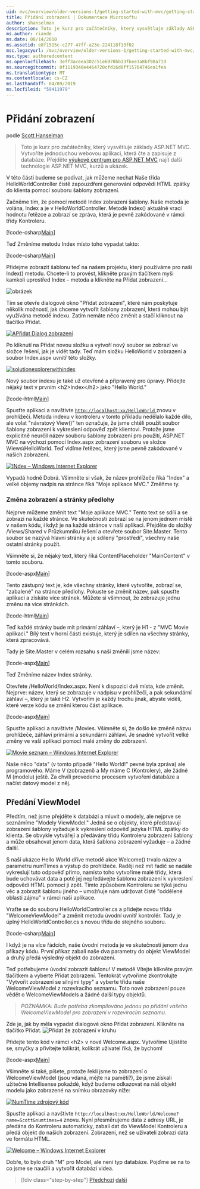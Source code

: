 ```yaml
---
uid: mvc/overview/older-versions-1/getting-started-with-mvc/getting-started-with-mvc-part3
title: Přidání zobrazení | Dokumentace Microsoftu
author: shanselman
description: Toto je kurz pro začátečníky, který vysvětluje základy ASP.NET MVC. Vytvořte jednoduchou webovou aplikaci, která čte a zapisuje z databáze.
ms.author: riande
ms.date: 08/14/2010
ms.assetid: e8f1515c-c277-47ff-a23e-224118f13f02
msc.legacyurl: /mvc/overview/older-versions-1/getting-started-with-mvc/getting-started-with-mvc-part3
msc.type: authoredcontent
ms.openlocfilehash: 3eff3aceea302c51e6970bb13fbee3a8bf98a71d
ms.sourcegitcommit: 0f1119340e4464720cfd16d0ff15764746ea1fea
ms.translationtype: MT
ms.contentlocale: cs-CZ
ms.lasthandoff: 04/09/2019
ms.locfileid: "59411979"
---
```

# <a name="adding-a-view"></a>Přidání zobrazení

podle [Scott Hanselman](https://github.com/shanselman)

> Toto je kurz pro začátečníky, který vysvětluje základy ASP.NET MVC. Vytvoříte jednoduchou webovou aplikaci, která čte a zapisuje z databáze. Přejděte [výukové centrum pro ASP.NET MVC](../../../index.md) najít další technologie ASP.NET MVC, kurzů a ukázek.


V této části budeme se podívat, jak můžeme nechat Naše třída HelloWorldController čistě zapouzdření generování odpovědi HTML zpátky do klienta pomocí souboru šablony zobrazení.

Začněme tím, že pomocí metodě Index zobrazení šablony. Naše metoda je volána, Index a je v HelloWorldController. Metodě Index() aktuálně vrací hodnotu řetězce a zobrazí se zpráva, která je pevně zakódované v rámci třídy Kontroleru.

[!code-csharp[Main](getting-started-with-mvc-part3/samples/sample1.cs)]

Teď Změníme metodu Index místo toho vypadat takto:

[!code-csharp[Main](getting-started-with-mvc-part3/samples/sample2.cs)]

Přidejme zobrazit šablonu teď na našem projektu, který používáme pro naši Index() metodu. Chcete-li to provést, klikněte pravým tlačítkem myši kamkoli uprostřed Index – metoda a klikněte na Přidat zobrazení...

![obrázek](getting-started-with-mvc-part3/_static/image1.png)

Tím se otevře dialogové okno "Přidat zobrazení", které nám poskytuje několik možností, jak chceme vytvořit šablony zobrazení, která mohou být využívána metodě indexu. Zatím nemáte něco změnit a stačí kliknout na tlačítko Přidat.

[![APřidat Dialog zobrazení](getting-started-with-mvc-part3/_static/image3.png)](getting-started-with-mvc-part3/_static/image2.png)

Po kliknutí na Přidat novou složku a vytvoří nový soubor se zobrazí ve složce řešení, jak je vidět tady. Teď mám složku HelloWorld v zobrazení a soubor Index.aspx uvnitř této složky.

[![solutionexplorerwithindex](getting-started-with-mvc-part3/_static/image5.png)](getting-started-with-mvc-part3/_static/image4.png)

Nový soubor indexu je také už otevřené a připravený pro úpravy. Přidejte nějaký text v prvním &lt;h2&gt;Index&lt;/h2&gt; jako "Hello World."

[!code-html[Main](getting-started-with-mvc-part3/samples/sample3.html)]

Spusťte aplikaci a navštivte [ `http://localhost:xx/HelloWorld` ](http://localhostxx) znovu v prohlížeči. Metoda indexu v kontroleru v tomto příkladu nedělalo každé dílo, ale volat "návratový View()" ten označuje, že jsme chtěli použít soubor šablony zobrazení k vykreslení odpověď zpět klientovi. Protože jsme explicitně neurčil název souboru šablony zobrazení pro použití, ASP.NET MVC na výchozí pomocí Index.aspx zobrazení souboru ve složce \Views\HelloWorld. Teď vidíme řetězec, který jsme pevně zakódované v našich zobrazení.

[![INdex – Windows Internet Explorer](getting-started-with-mvc-part3/_static/image7.png)](getting-started-with-mvc-part3/_static/image6.png)

Vypadá hodně Dobrá. Všimněte si však, že název prohlížeče říká "Index" a velké objemy nadpis na stránce říká "Moje aplikace MVC." Změňme ty.

### <a name="changing-views-and-master-pages"></a>Změna zobrazení a stránky předlohy

Nejprve můžeme změnit text "Moje aplikace MVC." Tento text se sdílí a se zobrazí na každé stránce. Ve skutečnosti zobrazí se na jenom jednom místě v našem kódu, i když je na každé stránce v naší aplikaci. Přejděte do složky /Views/Shared v Průzkumníku řešení a otevřete soubor Site.Master. Tento soubor se nazývá hlavní stránky a je sdílený "prostředí", všechny naše ostatní stránky použít.

Všimněte si, že nějaký text, který říká ContentPlaceholder "MainContent" v tomto souboru.

[!code-aspx[Main](getting-started-with-mvc-part3/samples/sample4.aspx)]

Tento zástupný text je, kde všechny stránky, které vytvoříte, zobrazí se, "zabalené" na stránce předlohy. Pokuste se změnit název, pak spusťte aplikaci a získáte více stránek. Můžete si všimnout, že zobrazuje jednu změnu na více stránkách.

[!code-html[Main](getting-started-with-mvc-part3/samples/sample5.html)]

Teď každé stránky bude mít primární záhlaví –, který je H1 - z "MVC Movie aplikaci." Bílý text v horní části existuje, který je sdílen na všechny stránky, která zpracovává.

Tady je Site.Master v celém rozsahu s naší změnili jsme název:

[!code-aspx[Main](getting-started-with-mvc-part3/samples/sample6.aspx)]

Teď Změníme název Index stránky.

Otevřete /HelloWorld/Index.aspx. Není k dispozici dvě místa, kde změnit. Nejprve: název, který se zobrazuje v nadpisu v prohlížeči, a pak sekundární záhlaví –, který je také H2. Vytvořím je každý trochu jinak, abyste viděli, které verze kódu se změní kterou část aplikace.

[!code-aspx[Main](getting-started-with-mvc-part3/samples/sample7.aspx)]

Spusťte aplikaci a navštivte /Movies. Všimněte si, že došlo ke změně názvu prohlížeče, záhlaví primární a sekundární záhlaví. Je snadné vytvořit velké změny ve vaší aplikaci pomocí malé změny do zobrazení.

[![Movie seznam – Windows Internet Explorer](getting-started-with-mvc-part3/_static/image9.png)](getting-started-with-mvc-part3/_static/image8.png)

Naše něco "data" (v tomto případě "Hello World!" pevné byla zpráva) ale programového. Máme V (zobrazení) a My máme C (Kontrolery), ale žádné M (modelu) ještě. Za chvíli provedeme procesem vytvoření databáze a načíst datový model z něj.

## <a name="passing-a-viewmodel"></a>Předání ViewModel

Předtím, než jsme přejděte k databázi a mluvit o modely, ale nejprve se seznámíme "Modely ViewModel." Jedná se o objekty, které představují zobrazení šablony vyžaduje k vykreslení odpověď jazyka HTML zpátky do klienta. Se obvykle vytvářejí a předávány třídu Kontroleru zobrazení šablony a může obsahovat jenom data, která šablona zobrazení vyžaduje – a žádné další.

S naší ukázce Hello World dříve metodě akce Welcome() trvalo název a parametru numTimes a výstup do prohlížeče. Raději než mít řadič se nadále vykreslují tuto odpověď přímo, namísto toho vytvoříme malé třídy, která bude uchovávat data a poté jej nepředávejte šablonu zobrazení k vykreslení odpovědi HTML pomocí ji zpět. Tímto způsobem Kontroleru se týká jednu věc a zobrazit šablonu jiného – umožňuje nám udržovat čisté "oddělené oblasti zájmu" v rámci naší aplikace.

Vraťte se do souboru HelloWorldController.cs a přidejte novou třídu "WelcomeViewModel" a změnit metodu úvodní uvnitř kontrolér. Tady je úplný HelloWorldController.cs s novou třídu do stejného souboru.

[!code-csharp[Main](getting-started-with-mvc-part3/samples/sample8.cs)]

I když je na více řádcích, naše úvodní metoda je ve skutečnosti jenom dva příkazy kódu. První příkaz zabalí naše dva parametry do objekt ViewModel a druhý předá výsledný objekt do zobrazení.

Teď potřebujeme úvodní zobrazit šablonu! V metodě Vítejte klikněte pravým tlačítkem a vyberte Přidat zobrazení. Tentokrát vytvoříme zkontrolujte "Vytvořit zobrazení se silnými typy" a vyberte třídu naše WelcomeViewModel z rozevíracího seznamu. Toto nové zobrazení pouze vědět o WelcomeViewModels a žádné další typy objektů.

> *POZNÁMKA: Bude potřeba zkompilováno jednou po přidání vašeho WelcomeViewModel pro zobrazení v rozevíracím seznamu.*


Zde je, jak by měla vypadat dialogové okno Přidat zobrazení. Klikněte na tlačítko Přidat. ![Přidat že zobrazení v kruhu](getting-started-with-mvc-part3/_static/image10.png)

Přidejte tento kód v rámci &lt;h2&gt; v nové Welcome.aspx. Vytvoříme Ujistěte se, smyčky a přivítejte tolikrát, kolikrát uživatel říká, že bychom!

[!code-aspx[Main](getting-started-with-mvc-part3/samples/sample9.aspx)]

Všimněte si také, píšete, protože řekli jsme to zobrazení o WelcomeViewModel (jsou vdaná, mějte na paměti?), že jsme získali užitečné Intellisense pokaždé, když budeme odkazovat na náš objekt modelu jako zobrazené na snímku obrazovky níže:

[![NumTime zdrojový kód](getting-started-with-mvc-part3/_static/image12.png)](getting-started-with-mvc-part3/_static/image11.png)

Spusťte aplikaci a navštivte `http://localhost:xx/HelloWorld/Welcome?name=Scott&numtimes=4` znovu. Nyní přesměrujeme data z adresy URL, je předána do Kontroleru automaticky, zabalí dat do ViewModel Kontroleru a předá objekt do našich zobrazení. Zobrazení, než se uživateli zobrazí data ve formátu HTML.

[![Welcome – Windows Internet Explorer](getting-started-with-mvc-part3/_static/image14.png)](getting-started-with-mvc-part3/_static/image13.png)

Dobře, to bylo druh "M" pro Model, ale není typ databáze. Pojďme se na to co jsme se naučili a vytvořit databázi videa.

> [!div class="step-by-step"]
> [Předchozí](getting-started-with-mvc-part2.md)
> [další](getting-started-with-mvc-part4.md)
